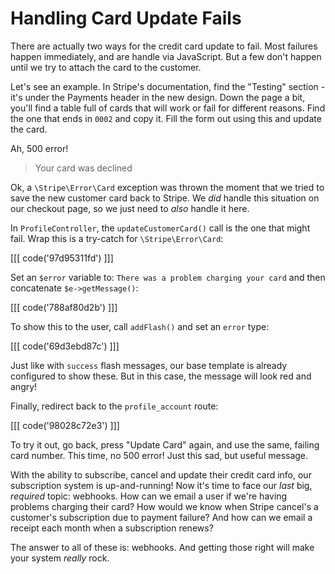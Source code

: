 # Handling Card Update Fails

There are actually two ways for the credit card update to fail. Most failures happen
immediately, and are handle via JavaScript. But a few don't happen until we try to
attach the card to the customer.

Let's see an example. In Stripe's documentation, find the "Testing" section - it's
under the Payments header in the new design. Down the page a bit, you'll find a table
full of cards that will work or fail for different reasons. Find the one that ends
in `0002` and copy it. Fill the form out using this and update the card.

Ah, 500 error!

> Your card was declined

Ok, a `\Stripe\Error\Card` exception was thrown the moment that we tried to save
the new customer card back to Stripe. We *did* handle this situation on our
checkout page, so we just need to *also* handle it here.

In `ProfileController`, the `updateCustomerCard()` call is the one that might fail.
Wrap this is a try-catch for `\Stripe\Error\Card`:

[[[ code('97d95311fd') ]]]

Set an `$error` variable to: `There was a problem charging your card` and then
concatenate `$e->getMessage()`:

[[[ code('788af80d2b') ]]]

To show this to the user, call `addFlash()` and set an `error` type:

[[[ code('69d3ebd87c') ]]]

Just like with `success` flash messages, our base template is already configured
to show these. But in this case, the message will look red and angry!

Finally, redirect back to the `profile_account` route:

[[[ code('98028c72e3') ]]]

To try it out, go back, press "Update Card" again, and use the same, failing card
number. This time, no 500 error! Just this sad, but useful message.

With the ability to subscribe, cancel and update their credit card info, our subscription
system is up-and-running! Now it's time to face our *last* big, *required* topic:
webhooks. How can we email a user if we're having problems charging their card?
How would we know when Stripe cancel's a customer's subscription due to payment failure?
And how can we email a receipt each month when a subscription renews?

The answer to all of these is: webhooks. And getting those right will make your
system *really* rock.
